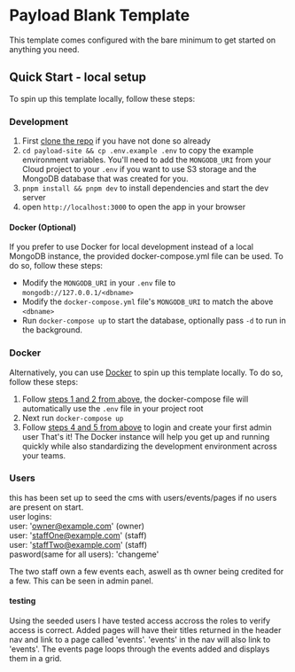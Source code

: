 # Payload Blank Template
This template comes configured with the bare minimum to get started on anything you need.

## Quick Start - local setup
To spin up this template locally, follow these steps:

### Development
1. First [clone the repo](#clone) if you have not done so already
2. `cd payload-site && cp .env.example .env` to copy the example environment variables. You'll need to add the `MONGODB_URI` from your Cloud project to your `.env` if you want to use S3 storage and the MongoDB database that was created for you.
3. `pnpm install && pnpm dev` to install dependencies and start the dev server
4. open `http://localhost:3000` to open the app in your browser

#### Docker (Optional)
If you prefer to use Docker for local development instead of a local MongoDB instance, the provided docker-compose.yml file can be used.
To do so, follow these steps:
- Modify the `MONGODB_URI` in your `.env` file to `mongodb://127.0.0.1/<dbname>`
- Modify the `docker-compose.yml` file's `MONGODB_URI` to match the above `<dbname>`
- Run `docker-compose up` to start the database, optionally pass `-d` to run in the background.

### Docker
Alternatively, you can use [Docker](https://www.docker.com) to spin up this template locally. To do so, follow these steps:
1. Follow [steps 1 and 2 from above](#development), the docker-compose file will automatically use the `.env` file in your project root
1. Next run `docker-compose up`
1. Follow [steps 4 and 5 from above](#development) to login and create your first admin user
That's it! The Docker instance will help you get up and running quickly while also standardizing the development environment across your teams.

### Users
this has been set up to seed the cms with users/events/pages if no users are present on start.  <br />
user logins:  <br />
user: 'owner@example.com' (owner)  <br />
user: 'staffOne@example.com' (staff)  <br />
user: 'staffTwo@example.com' (staff)  <br />
pasword(same for all users): 'changeme'

The two staff own a few events each, aswell as th owner being credited for a few. This can be seen in admin panel.

#### testing 
Using the seeded users I have tested access accross the roles to verify access is correct.
Added pages will have their titles returned in the header nav and link to a page called 'events'.
'events' in the nav will also link to 'events'. 
The events page loops through the events added and displays them in a grid.


